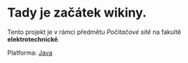 # Tady je začátek wikiny. #

Tento projekt je v rámci předmětu _Počítačové sítě_ na fakultě **elektrotechnické**.

Platforma: [Java](Java.md)